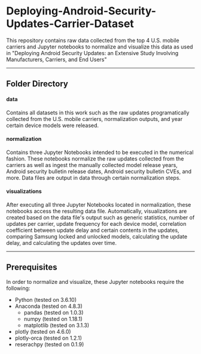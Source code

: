 # Deploying-Android-Security-Updates-Carrier-Dataset
This repository contains raw data collected from the top 4 U.S. mobile carriers and Jupyter notebooks to normalize and visualize this data as used in "Deploying Android Security Updates: an Extensive Study Involving Manufacturers, Carriers, and End Users"

*** 

## Folder Directory
#### data
Contains all datasets in this work such as the raw updates programatically collected from the U.S. mobile carriers, normalization outputs, and year certain device models were released.

#### normalization
Contains three Jupyter Notebooks intended to be executed in the numerical fashion. These notebooks normalize the raw updates collected from the carriers as well as ingest the manually collected model release years, Android security bulletin release dates, Android security bulletin CVEs, and more. Data files are output in data through certain normalization steps.

#### visualizations
After executing all three Jupyter Notebooks located in normalization, these notebooks access the resulting data file. Automatically, visualizations are created based on the data file's output such as generic statistics, number of updates per carrier, update frequency for each device model, correlation coefficient between update delay and certain contents in the updates, comparing Samsung locked and unlocked models, calculating the update delay, and calculating the updates over time.  

*** 

## Prerequisites
In order to normalize and visualize, these Jupyter notebooks require the following:
* Python (tested on 3.6.10)
* Anaconda (tested on 4.8.3)
  * pandas (tested on 1.0.3)
  * numpy (tested on 1.18.1)
  * matplotlib (tested on 3.1.3)
* plotly (tested on 4.6.0)
* plotly-orca (tested on 1.2.1)
* reserachpy (tested on 0.1.9)
